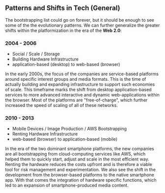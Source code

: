 ## Patterns and Shifts in Tech (General)

The bootstrapping list could go on forever, but it should be enough to see some of the the evolutionary patterns. We can further generalize the greater shifts within the platformization in the era of the **Web 2.0**:

### 2004 - 2006
- Social / Scale / Storage
- Building Hardware Infrastructure
- application-based (desktop) to web-based (browser)

In the early 2000s, the focus of the companies are service-based platforms around specific interest groups and media formats. This is the time of actually building and expanding infrastructure to support such economies of scale. This timeframe marks the shift from desktop application-based services to more advanced interactive and dynamic web-applications within the browser. Most of the platforms are "free-of-charge", which further increased the speed of scaling of all of these networks.

### 2010 - 2013
- Mobile Devices / Image Production / AWS Bootstrapping
- Renting Hardware Infrastructure
- web-based (browser) to application-based (mobile)

In the era of the two dominant smartphone platforms, the new companies are all bootstrapping from cloud-computing services like AWS, which helped them to quickly start, adjust and scale in the most efficient way. Renting the hardware reduces the costs upfront and is therefore a viable tool for risk management and experimentation. We also see the shift in the development from the browser-based platforms to the native smartphone app. With that comes the integration of hardware specific functions, which led to an expansion of smartphone-produced media content.
